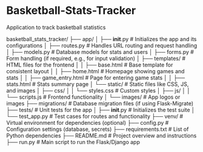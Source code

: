 # Basketball-Stats-Tracker
Application to track basketball statistics

basketball_stats_tracker/
├── app/
│   ├── __init__.py          # Initializes the app and its configurations
│   ├── routes.py            # Handles URL routing and request handling
│   ├── models.py            # Database models for stats and users
│   ├── forms.py             # Form handling (if required, e.g., for input validation)
│   ├── templates/           # HTML files for the frontend
│   │   ├── base.html        # Base template for consistent layout
│   │   ├── home.html        # Homepage showing games and stats
│   │   ├── game_entry.html  # Page for entering game stats
│   │   ├── stats.html       # Stats summary page
│   └── static/              # Static files like CSS, JS, and images
│       ├── css/
│       │   └── styles.css   # Custom styles
│       ├── js/
│       │   └── scripts.js   # Frontend functionality
│       └── images/          # App logos or images
├── migrations/              # Database migration files (if using Flask-Migrate)
├── tests/                   # Unit tests for the app
│   ├── __init__.py          # Initializes the test suite
│   └── test_app.py          # Test cases for routes and functionality
├── venv/                    # Virtual environment for dependencies (optional)
├── config.py                # Configuration settings (database, secrets)
├── requirements.txt         # List of Python dependencies
├── README.md                # Project overview and instructions
├── run.py                   # Main script to run the Flask/Django app

